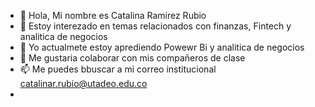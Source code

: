 - 👋 Hola, Mi nombre es Catalina Ramirez Rubio
- 👀 Estoy interezado en temas relacionados  con finanzas, Fintech y analitica de negocios
- 🌱 Yo actualmete estoy aprediendo Powewr Bi y analitica de negocios
- 💞️ Me gustaria colaborar con mis compañeros de clase
- 📫 Me  puedes bbuscar a mi correo institucional catalinar.rubio@utadeo.edu.co
- <!---Cata516/Cata516 is a ✨ special ✨ repository because its `README.md` (this file) appears on your GitHub profile.
You can click the Preview link to take a look at your changes.
--->
